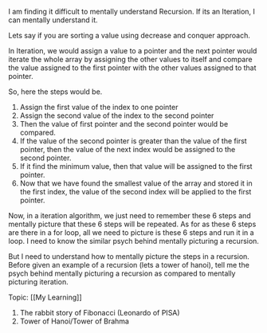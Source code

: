 I am finding it difficult to mentally understand Recursion. If its an Iteration, I can mentally understand it. 

Lets say if you are sorting a value using decrease and conquer approach.

In Iteration, we would assign a value to a pointer and the next pointer would iterate the whole array by assigning the other values to itself and compare the value assigned to the first pointer with the other values assigned to that pointer. 

So, here the steps would be.
1. Assign the first value of the index to one pointer
2. Assign the second value of the index to the second pointer
3. Then the value of first pointer and the second pointer would be compared.
4. If the value of the second pointer is greater than the value of the first pointer, then the value of the next index would be assigned to the second pointer.
5. If it find the minimum value, then that value will be assigned to the first pointer.
6. Now that we have found the smallest value of the array and stored it in the first index, the value of the second index will be applied to the first pointer.

Now, in a iteration algorithm, we just need to remember these 6 steps and mentally picture that these 6 steps will be repeated. As for as these 6 steps are there in a for loop, all we need to picture is these 6 steps and run it in a loop. I need to know the similar psych behind mentally picturing a recursion.

But I need to understand how to mentally picture the steps in a recursion. Before given an example of a recursion (lets a tower of hanoi), tell me the psych behind mentally picturing a recursion as compared to mentally picturing iteration.


Topic: [[My Learning]]
1. The rabbit story of Fibonacci (Leonardo of PISA)
2. Tower of Hanoi/Tower of Brahma